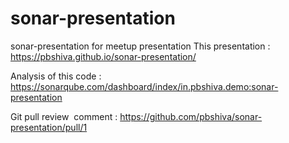 # sonar-presentation
sonar-presentation for meetup presentation 
This presentation : https://pbshiva.github.io/sonar-presentation/

Analysis of this code : https://sonarqube.com/dashboard/index/in.pbshiva.demo:sonar-presentation

Git pull  review  comment : https://github.com/pbshiva/sonar-presentation/pull/1
